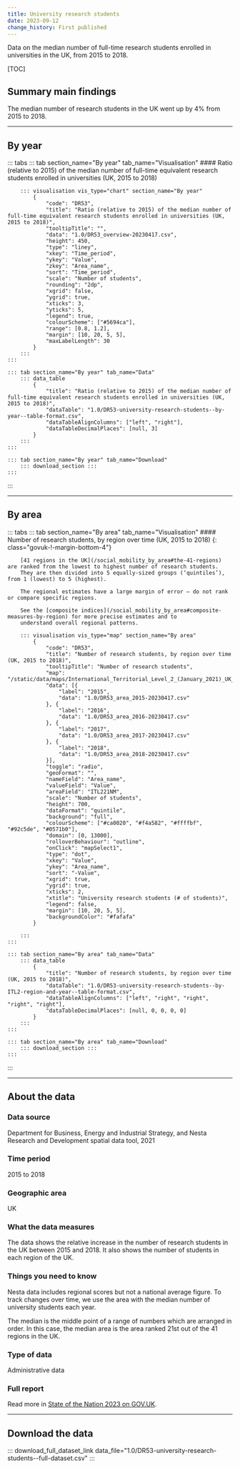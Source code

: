 ```yaml
---
title: University research students
date: 2023-09-12
change_history: First published
---
```


Data on the median number of full-time research students enrolled in universities in the UK, from 2015 to 2018.

[TOC]

## Summary main findings

The median number of research students in the UK went up by 4% from 2015 to 2018.

---

## By year

::: tabs
    ::: tab section_name="By year" tab_name="Visualisation"
        #### Ratio (relative to 2015) of the median number of full-time equivalent research students enrolled in universities (UK, 2015 to 2018)

        ::: visualisation vis_type="chart" section_name="By year"
            {
                "code": "DR53",
                "title": "Ratio (relative to 2015) of the median number of full-time equivalent research students enrolled in universities (UK, 2015 to 2018)",
                "tooltipTitle": "",
                "data": "1.0/DR53_overview-20230417.csv",
                "height": 450,
                "type": "liney",
                "xkey": "Time_period",
                "ykey": "Value",
                "zkey": "Area_name",
                "sort": "Time_period",
                "scale": "Number of students",
                "rounding": "2dp",
                "xgrid": false,
                "ygrid": true,
                "xticks": 3,
                "yticks": 5,
                "legend": true,
                "colourScheme": ["#5694ca"],
                "range": [0.8, 1.2],
                "margin": [10, 20, 5, 5],
                "maxLabelLength": 30
            }
        :::
    :::

    ::: tab section_name="By year" tab_name="Data"
        ::: data_table
            {
                "title": "Ratio (relative to 2015) of the median number of full-time equivalent research students enrolled in universities (UK, 2015 to 2018)",
                "dataTable": "1.0/DR53-university-research-students--by-year--table-format.csv",
                "dataTableAlignColumns": ["left", "right"],
                "dataTableDecimalPlaces": [null, 3]
            }
        :::
    :::

    ::: tab section_name="By year" tab_name="Download"
        ::: download_section :::
    :::
:::

---

## By area

::: tabs
    ::: tab section_name="By area" tab_name="Visualisation"
        #### Number of research students, by region over time (UK, 2015 to 2018) {: class="govuk-!-margin-bottom-4"}

        [41 regions in the UK](/social_mobility_by_area#the-41-regions) are ranked from the lowest to highest number of research students.
        They are then divided into 5 equally-sized groups (‘quintiles’), from 1 (lowest) to 5 (highest).
        
        The regional estimates have a large margin of error – do not rank or compare specific regions.
        
        See the [composite indices](/social_mobility_by_area#composite-measures-by-region) for more precise estimates and to
        understand overall regional patterns.

        ::: visualisation vis_type="map" section_name="By area"
            {
                "code": "DR53",
                "title": "Number of research students, by region over time (UK, 2015 to 2018)",
                "tooltipTitle": "Number of research students",
                "map": "/static/data/maps/International_Territorial_Level_2_(January_2021)_UK_BUC.json",
                "data": [{
                    "label": "2015",
                    "data": "1.0/DR53_area_2015-20230417.csv"
                }, {
                    "label": "2016",
                    "data": "1.0/DR53_area_2016-20230417.csv"
                }, {
                    "label": "2017",
                    "data": "1.0/DR53_area_2017-20230417.csv"
                }, {
                    "label": "2018",
                    "data": "1.0/DR53_area_2018-20230417.csv"
                }],
                "toggle": "radio",
                "geoFormat": "",
                "nameField": "Area_name",
                "valueField": "Value",
                "areaField": "ITL221NM",
                "scale": "Number of students",
                "height": 700,
                "dataFormat": "quintile",
                "background": "full",
                "colourScheme": ["#ca0020", "#f4a582", "#ffffbf", "#92c5de", "#0571b0"],
                "domain": [0, 13000],
                "rolloverBehaviour": "outline",
                "onClick": "mapSelect1",
                "type": "dot",
                "xkey": "Value",
                "ykey": "Area_name",
                "sort": "-Value",
                "xgrid": true,
                "ygrid": true,
                "xticks": 2,
                "xtitle": "University research students (# of students)",
                "legend": false,
                "margin": [10, 20, 5, 5],
                "backgroundColor": "#fafafa"
            }
                
        :::
    :::

    ::: tab section_name="By area" tab_name="Data"
        ::: data_table
            {
                "title": "Number of research students, by region over time (UK, 2015 to 2018)",
                "dataTable": "1.0/DR53-university-research-students--by-ITL2-region-and-year--table-format.csv",
                "dataTableAlignColumns": ["left", "right", "right", "right", "right"],
                "dataTableDecimalPlaces": [null, 0, 0, 0, 0]
            }
        :::
    :::

    ::: tab section_name="By area" tab_name="Download"
        ::: download_section :::
    :::
:::

---

## About the data

### Data source
Department for Business, Energy and Industrial Strategy, and Nesta Research and Development spatial data tool, 2021

### Time period
2015 to 2018

### Geographic area
UK

### What the data measures
The data shows the relative increase in the number of research students in the UK between 2015 and 2018.
It also shows the number of students in each region of the UK.

### Things you need to know
Nesta data includes regional scores but not a national average figure.
To track changes over time, we use the area with the median number of university students each year.

The median is the middle point of a range of numbers which are arranged in order.
In this case, the median area is the area ranked 21st out of the 41 regions in the UK.

### Type of data
Administrative data

### Full report
Read more in [State of the Nation 2023 on GOV.UK](https://www.gov.uk/government/publications/state-of-the-nation-2023-people-and-places).

---

## Download the data

::: download_full_dataset_link data_file="1.0/DR53-university-research-students--full-dataset.csv" :::

